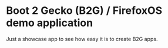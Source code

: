 Boot 2 Gecko (B2G) / FirefoxOS demo application
===============================================

Just a showcase app to see how easy it is to create B2G apps.
